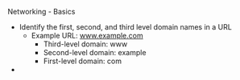 Networking - Basics
 - Identify the first, second, and third level domain names in a URL 
	 - Example URL: www.example.com
		 - Third-level domain: www
		 - Second-level domain: example
		 - First-level domain: com
- 